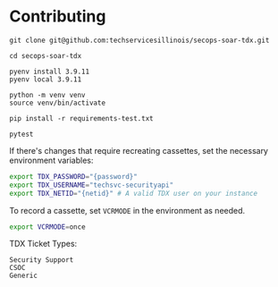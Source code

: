 # Contributing

```
git clone git@github.com:techservicesillinois/secops-soar-tdx.git

cd secops-soar-tdx

pyenv install 3.9.11
pyenv local 3.9.11

python -m venv venv
source venv/bin/activate

pip install -r requirements-test.txt

pytest
```

If there's changes that require recreating cassettes, set the necessary environment variables:

```sh
export TDX_PASSWORD="{password}"
export TDX_USERNAME="techsvc-securityapi"
export TDX_NETID="{netid}" # A valid TDX user on your instance
```

To record a cassette, set `VCRMODE` in the environment as needed.

```sh
export VCRMODE=once
```

TDX Ticket Types:

```
Security Support
CSOC
Generic
```
